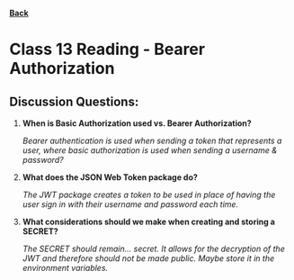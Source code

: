 **[Back](https://clayton-jones.github.io/reading-notes/)**

# Class 13 Reading - Bearer Authorization  

## Discussion Questions:  
  
1. **When is Basic Authorization used vs. Bearer Authorization?**  

    *Bearer authentication is used when sending a token that represents a user, where basic authorization is used when sending a username & password?*  

2. **What does the JSON Web Token package do?**  

    *The JWT package creates a token to be used in place of having the user sign in with their username and password each time.*  

3. **What considerations should we make when creating and storing a SECRET?**  

    *The SECRET should remain... secret. It allows for the decryption of the JWT and therefore should not be made public. Maybe store it in the environment variables.* 


